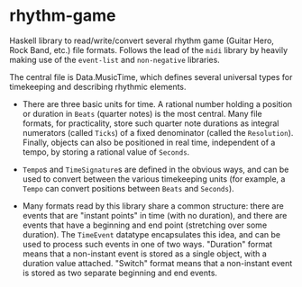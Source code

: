 rhythm-game
===========

Haskell library to read/write/convert several rhythm game (Guitar Hero, Rock
Band, etc.) file formats. Follows the lead of the `midi` library by heavily
making use of the `event-list` and `non-negative` libraries.

The central file is Data.MusicTime, which defines several universal types for
timekeeping and describing rhythmic elements.

* There are three basic units for time. A rational number holding a position or
duration in `Beats` (quarter notes) is the most central. Many file formats, for
practicality, store such quarter note durations as integral numerators (called
`Ticks`) of a fixed denominator (called the `Resolution`). Finally, objects can
also be positioned in real time, independent of a tempo, by storing a rational
value of `Seconds`.

* `Tempo`s and `TimeSignature`s are defined in the obvious ways, and can be used
to convert between the various timekeeping units (for example, a `Tempo` can
convert positions between `Beats` and `Seconds`).

* Many formats read by this library share a common structure: there are events
that are "instant points" in time (with no duration), and there are events that
have a beginning and end point (stretching over some duration). The `TimeEvent`
datatype encapsulates this idea, and can be used to process such events in one
of two ways. "Duration" format means that a non-instant event is stored as a
single object, with a duration value attached. "Switch" format means that a
non-instant event is stored as two separate beginning and end events.
